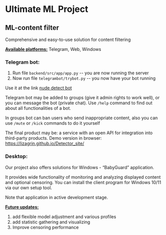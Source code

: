 # Ultimate ML Project

## ML-content filter

Comprehensive and easy-to-use solution for content filtering

<b><ins>Available platforms:</ins></b> Telegram, Web, Windows

### Telegram bot:

1) Run file `backend/src/app/app.py` -- you are now running the server
2) Now run file `telegrambot/trybot.py` -- you now have your bot running

Use it at the link [nude detect bot](https://t.me/nuddetectbot)

Telegram bot may be added to groups (give it admin rights to work well), or you can message the bot (private chat). 
Use `/help` command to find out about all functionalities of a bot.

In groups bot can ban users who send inappropriate content, also you can use `/mute` or `/kick` commands to do it yourself

The final product may be: a service with an open API for integration into third-party products.
Demo version in browser: https://lizagrin.github.io/Detector_site/

### Desktop:

Our project also offers solutions for Windows - “BabyGuard” application. 

It provides wide functionality of monitoring and analyzing displayed content and optional censoring.
You can install the client program for Windows 10/11 via our own setup tool.

Note that application in active development stage.

<b><ins>Future updates:</b></ins>

1) add flexible model adjustment and various profiles
2) add statistic gathering and visualizing
3) Improve censoring performance
